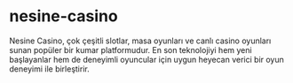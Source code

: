 # nesine-casino
Nesine Casino, çok çeşitli slotlar, masa oyunları ve canlı casino oyunları sunan popüler bir kumar platformudur. En son teknolojiyi hem yeni başlayanlar hem de deneyimli oyuncular için uygun heyecan verici bir oyun deneyimi ile birleştirir.
